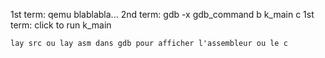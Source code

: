 1st term:
	qemu blablabla...
2nd term:
	gdb -x gdb_command
	b k_main
	c
1st term:
	click to run k_main

	lay src ou lay asm dans gdb pour afficher l'assembleur ou le c
